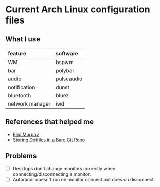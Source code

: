 # Current Arch Linux configuration files

## What I use
|feature            |software   |
|:---|:---|
|WM                 |bspwm      |
|bar                |polybar    |
|audio              |pulseaudio |
|notification       |dunst      |
|bluetooth          |bluez      |
|network manager    |iwd        |


## References that helped me
- [Eric Murphy](https://github.com/ericmurphyxyz/dotfiles)
- [Storing Dotfiles in a Bare Git Repo](https://www.atlassian.com/git/tutorials/dotfiles)
## Problems
- [ ] Desktops don't change monitors correctly when connecting/disconnecting a monitor. 
- [ ] Autorandr doesn't run on monitor connect but does on disconnect.

